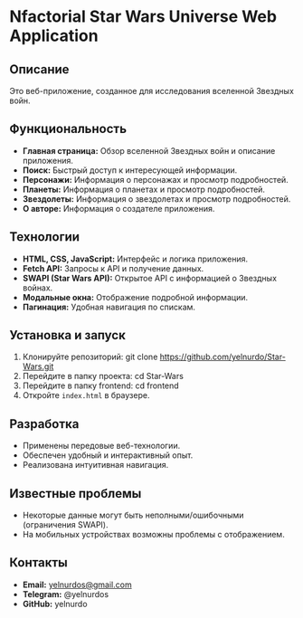# Nfactorial Star Wars Universe Web Application

## Описание

Это веб-приложение, созданное для исследования вселенной Звездных войн.

## Функциональность

- **Главная страница:** Обзор вселенной Звездных войн и описание приложения.
- **Поиск:** Быстрый доступ к интересующей информации.
- **Персонажи:** Информация о персонажах и просмотр подробностей.
- **Планеты:** Информация о планетах и просмотр подробностей.
- **Звездолеты:** Информация о звездолетах и просмотр подробностей.
- **О авторе:** Информация о создателе приложения.

## Технологии

- **HTML, CSS, JavaScript:** Интерфейс и логика приложения.
- **Fetch API:** Запросы к API и получение данных.
- **SWAPI (Star Wars API):** Открытое API с информацией о Звездных войнах.
- **Модальные окна:** Отображение подробной информации.
- **Пагинация:** Удобная навигация по спискам.

## Установка и запуск

1. Клонируйте репозиторий:
git clone https://github.com/yelnurdo/Star-Wars.git
2. Перейдите в папку проекта:
cd Star-Wars
3. Перейдите в папку frontend:
cd frontend
4. Откройте `index.html` в браузере.

## Разработка

- Применены передовые веб-технологии.
- Обеспечен удобный и интерактивный опыт.
- Реализована интуитивная навигация.

## Известные проблемы

- Некоторые данные могут быть неполными/ошибочными (ограничения SWAPI).
- На мобильных устройствах возможны проблемы с отображением.
## Контакты

- **Email:** yelnurdos@gmail.com
- **Telegram:** @yelnurdos
- **GitHub:** yelnurdo
